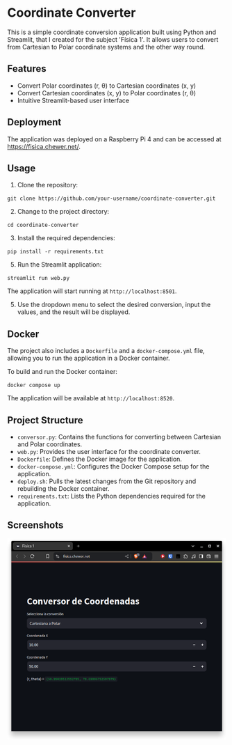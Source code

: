 # Coordinate Converter

This is a simple coordinate conversion application built using Python and Streamlit, that I created for the subject 'Física 1'. It allows users to convert from Cartesian to Polar coordinate systems and the other way round. 


## Features

- Convert Polar coordinates (r, θ) to Cartesian coordinates (x, y)
- Convert Cartesian coordinates (x, y) to Polar coordinates (r, θ)
- Intuitive Streamlit-based user interface

## Deployment

The application was deployed on a Raspberry Pi 4 and can be accessed at https://fisica.chewer.net/.


## Usage

1. Clone the repository:
```
git clone https://github.com/your-username/coordinate-converter.git
```

2. Change to the project directory:
```
cd coordinate-converter
```

3. Install the required dependencies:
```
pip install -r requirements.txt
```

5. Run the Streamlit application:
```
streamlit run web.py
```

The application will start running at `http://localhost:8501`.

5. Use the dropdown menu to select the desired conversion, input the values, and the result will be displayed.

## Docker

The project also includes a `Dockerfile` and a `docker-compose.yml` file, allowing you to run the application in a Docker container.

To build and run the Docker container:
```
docker compose up
```

The application will be available at `http://localhost:8520`.

## Project Structure

- `conversor.py`: Contains the functions for converting between Cartesian and Polar coordinates.
- `web.py`: Provides the user interface for the coordinate converter.
- `Dockerfile`: Defines the Docker image for the application.
- `docker-compose.yml`: Configures the Docker Compose setup for the application.
- `deploy.sh`: Pulls the latest changes from the Git repository and rebuilding the Docker container.
- `requirements.txt`: Lists the Python dependencies required for the application.


## Screenshots
![](assets/screenshot.png)
